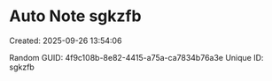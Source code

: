 ﻿# Auto Note sgkzfb
Created: 2025-09-26 13:54:06

Random GUID: 4f9c108b-8e82-4415-a75a-ca7834b76a3e
Unique ID: sgkzfb
